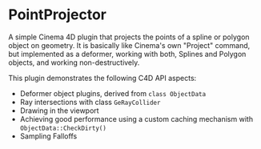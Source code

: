 # PointProjector

A simple Cinema 4D plugin that projects the points of a spline or polygon object on geometry. It is basically like Cinema's own "Project" command, but implemented as a deformer, working with both, Splines and Polygon objects, and working non-destructively.

This plugin demonstrates the following C4D API aspects:
* Deformer object plugins, derived from `class ObjectData`
* Ray intersections with class `GeRayCollider`
* Drawing in the viewport
* Achieving good performance using a custom caching mechanism with `ObjectData::CheckDirty()`
* Sampling Falloffs
